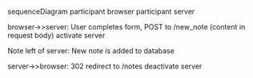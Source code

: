 sequenceDiagram
participant browser
participant server

browser->>server: User completes form, POST to /new_note (content in request body)
activate server

Note left of server: New note is added to database

server->>browser: 302 redirect to /notes
deactivate server
